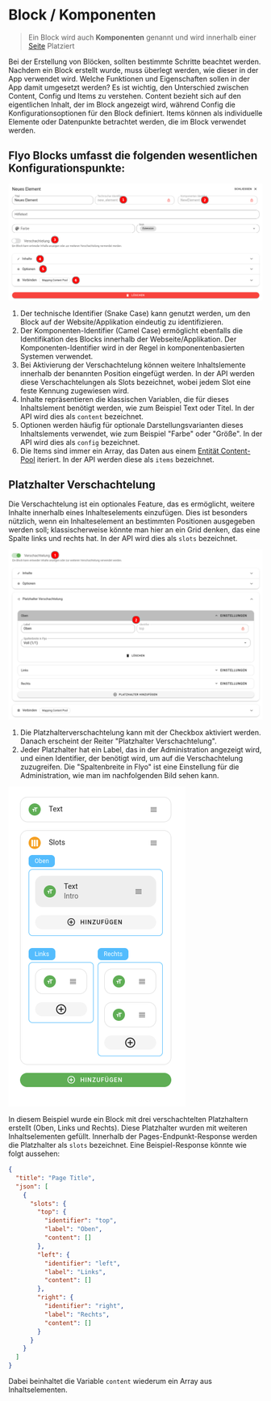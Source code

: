 # Block / Komponenten

> Ein Block wird auch **Komponenten** genannt und wird innerhalb einer [Seite](pages) Platziert

Bei der Erstellung von Blöcken, sollten bestimmte Schritte beachtet werden. Nachdem ein Block erstellt wurde, muss überlegt werden, wie dieser in der App verwendet wird. Welche Funktionen und Eigenschaften sollen in der App damit umgesetzt werden? Es ist wichtig, den Unterschied zwischen Content, Config und Items zu verstehen. Content bezieht sich auf den eigentlichen Inhalt, der im Block angezeigt wird, während Config die Konfigurationsoptionen für den Block definiert. Items können als individuelle Elemente oder Datenpunkte betrachtet werden, die im Block verwendet werden.

## Flyo Blocks umfasst die folgenden wesentlichen Konfigurationspunkte:

![Nitro Inhaltselement](assets/block.png)

1. Der technische Identifier (Snake Case) kann genutzt werden, um den Block auf der Website/Applikation eindeutig zu identifizieren.
2. Der Komponenten-Identifier (Camel Case) ermöglicht ebenfalls die Identifikation des Blocks innerhalb der Webseite/Applikation. Der Komponenten-Identifier wird in der Regel in komponentenbasierten Systemen verwendet.
3. Bei Aktivierung der Verschachtelung können weitere Inhaltslemente innerhalb der benannten Position eingefügt werden. In der API werden diese Verschachtelungen als Slots bezeichnet, wobei jedem Slot eine feste Kennung zugewiesen wird.
4. Inhalte repräsentieren die klassischen Variablen, die für dieses Inhaltslement benötigt werden, wie zum Beispiel Text oder Titel. In der API wird dies als `content` bezeichnet.
5. Optionen werden häufig für optionale Darstellungsvarianten dieses Inhaltslements verwendet, wie zum Beispiel "Farbe" oder "Größe". In der API wird dies als `config` bezeichnet.
6. Die Items sind immer ein Array, das Daten aus einem [Entität Content-Pool](entities) iteriert. In der API werden diese als `items` bezeichnet.

## Platzhalter Verschachtelung

Die Verschachtelung ist ein optionales Feature, das es ermöglicht, weitere Inhalte innerhalb eines Inhalteselements einzufügen. Dies ist besonders nützlich, wenn ein Inhalteselement an bestimmten Positionen ausgegeben werden soll; klassischerweise könnte man hier an ein Grid denken, das eine Spalte links und rechts hat. In der API wird dies als `slots` bezeichnet.

![Nitro Inhaltselement](assets/slotscfg.png)

1. Die Platzhalterverschachtelung kann mit der Checkbox aktiviert werden. Danach erscheint der Reiter "Platzhalter Verschachtelung".
2. Jeder Platzhalter hat ein Label, das in der Administration angezeigt wird, und einen Identifier, der benötigt wird, um auf die Verschachtelung zuzugreifen. Die "Spaltenbreite in Flyo" ist eine Einstellung für die Administration, wie man im nachfolgenden Bild sehen kann.

![Nitro Inhaltselement](assets/slots.png)

In diesem Beispiel wurde ein Block mit drei verschachtelten Platzhaltern erstellt (Oben, Links und Rechts). Diese Platzhalter wurden mit weiteren Inhaltselementen gefüllt. Innerhalb der Pages-Endpunkt-Response werden die Platzhalter als `slots` bezeichnet. Eine Beispiel-Response könnte wie folgt aussehen:

```json
{
  "title": "Page Title",
  "json": [
    {
      "slots": {
        "top": {
          "identifier": "top",
          "label": "Oben",
          "content": []
        },
        "left": {
          "identifier": "left",
          "label": "Links",
          "content": []
        },
        "right": {
          "identifier": "right",
          "label": "Rechts",
          "content": []
        }
      }
    }
  ]
}
```

Dabei beinhaltet die Variable `content` wiederum ein Array aus Inhaltselementen.